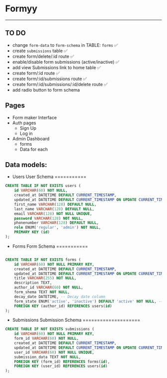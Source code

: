 # Formyy
***
## TO DO
- change `form-data` to `form-schema` in TABLE: `forms` ✅
- create `submissions` table ✅
- create form/delete/:id route ✅
- enable/disable form submissions (active/inactive) ✅
- add view Submissions link to home table ✅
- create form/:id route ✅
- create form/:id/submissions route ✅
- create form/:id/submissions/:id/delete route ✅
- add radio button to form schema

## Pages

* Form maker Interface
* Auth pages
	- Sign Up
	- Log in
* Admin Dashboard
	- forms
	- Data for each

## Data models:

* Users
User Schema
===========
```sql
CREATE TABLE IF NOT EXISTS users (
    id VARCHAR(60) NOT NULL,
	created_at DATETIME DEFAULT CURRENT_TIMESTAMP,
	updated_at DATETIME DEFAULT CURRENT_TIMESTAMP ON UPDATE CURRENT_TIMESTAMP,
    first_name VARCHAR(128) DEFAULT NULL,
    last_name VARCHAR(128) DEFAULT NULL,
    email VARCHAR(128) NOT NULL UNIQUE,
    password VARCHAR(128) NOT NULL,
    phonenumber VARCHAR(128) DEFAULT NULL,
    role ENUM('regular', 'admin') NOT NULL,
    PRIMARY KEY (id)
);
```

* Forms
Form Schema
===========
```sql

CREATE TABLE IF NOT EXISTS forms (
	id VARCHAR(60) NOT NULL PRIMARY KEY,
	created_at DATETIME DEFAULT CURRENT_TIMESTAMP,
	updated_at DATETIME DEFAULT CURRENT_TIMESTAMP ON UPDATE CURRENT_TIMESTAMP,
    title VARCHAR(255) NOT NULL,
    description TEXT,
	author_id VARCHAR(60) NOT NULL,
	form_shema TEXT NOT NULL,
    decay_date DATETIME, -- Decay date column
    form_state ENUM('active', 'inactive') DEFAULT 'active' NOT NULL, -- Form state column
	FOREIGN KEY (author_id) REFERENCES users(id)
);

```
* Submissions
Submission Schema
====================

```sql
CREATE TABLE IF NOT EXISTS submissions (
    id VARCHAR(60) NOT NULL PRIMARY KEY,
    form_id VARCHAR(60) NOT NULL,
	created_at DATETIME DEFAULT CURRENT_TIMESTAMP,
	updated_at DATETIME DEFAULT CURRENT_TIMESTAMP ON UPDATE CURRENT_TIMESTAMP,
    user_id VARCHAR(60) NOT NULL UNIQUE,
    submission_data TEXT NOT NULL,
    FOREIGN KEY (form_id) REFERENCES forms(id),
    FOREIGN KEY (user_id) REFERENCES users(id)
);
```

